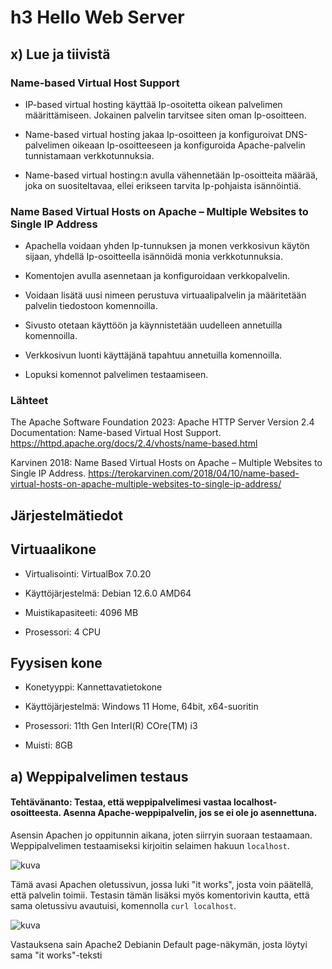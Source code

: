 # h3 Hello Web Server


## x) Lue ja tiivistä



### Name-based Virtual Host Support

- IP-based virtual hosting käyttää Ip-osoitetta oikean palvelimen määrittämiseen. Jokainen palvelin tarvitsee siten oman Ip-osoitteen.

- Name-based virtual hosting jakaa Ip-osoitteen ja konfiguroivat DNS-palvelimen oikeaan Ip-osoitteeseen ja konfiguroida Apache-palvelin tunnistamaan verkkotunnuksia.

- Name-based virtual hosting:n avulla vähennetään Ip-osoitteita määrää, joka on suositeltavaa, ellei erikseen tarvita Ip-pohjaista isännöintiä.


### Name Based Virtual Hosts on Apache – Multiple Websites to Single IP Address

- Apachella voidaan yhden Ip-tunnuksen ja monen verkkosivun käytön sijaan, yhdellä Ip-osoitteella isännöidä monia verkkotunnuksia.

- Komentojen avulla asennetaan ja konfiguroidaan verkkopalvelin.

- Voidaan lisätä uusi nimeen perustuva virtuaalipalvelin ja määritetään palvelin tiedostoon komennoilla.

- Sivusto otetaan käyttöön ja käynnistetään uudelleen annetuilla komennoilla.

- Verkkosivun luonti käyttäjänä tapahtuu annetuilla komennoilla.

- Lopuksi komennot palvelimen testaamiseen.


### Lähteet

The Apache Software Foundation 2023: Apache HTTP Server Version 2.4 Documentation: Name-based Virtual Host Support. https://httpd.apache.org/docs/2.4/vhosts/name-based.html

Karvinen 2018: Name Based Virtual Hosts on Apache – Multiple Websites to Single IP Address. https://terokarvinen.com/2018/04/10/name-based-virtual-hosts-on-apache-multiple-websites-to-single-ip-address/


## Järjestelmätiedot

## Virtuaalikone

- Virtualisointi: VirtualBox 7.0.20

- Käyttöjärjestelmä: Debian 12.6.0 AMD64

- Muistikapasiteeti: 4096 MB

- Prosessori: 4 CPU

## Fyysisen kone

- Konetyyppi: Kannettavatietokone

- Käyttöjärjestelmä: Windows 11 Home, 64bit, x64-suoritin

- Prosessori: 11th Gen Interl(R) COre(TM) i3

- Muisti: 8GB

## a) Weppipalvelimen testaus

#### Tehtävänanto: Testaa, että weppipalvelimesi vastaa localhost-osoitteesta. Asenna Apache-weppipalvelin, jos se ei ole jo asennettuna.

Asensin Apachen jo oppitunnin aikana, joten siirryin suoraan testaamaan. Weppipalvelimen testaamiseksi kirjoitin selaimen hakuun `localhost`.

![kuva](https://github.com/user-attachments/assets/c43f21b3-ae39-4d78-8034-62dd7a6d286a)

Tämä avasi Apachen oletussivun, jossa luki "it works", josta voin päätellä, että palvelin toimii. Testasin tämän lisäksi myös komentorivin kautta, että sama oletussivu avautuisi, komennolla `curl localhost`. 

![kuva](https://github.com/user-attachments/assets/91ed6e56-aa30-48d1-970c-c98e4707ec1b)

Vastauksena sain Apache2 Debianin Default page-näkymän, josta löytyi sama "it works"-teksti <title>-rivin kohdalta, kuin selainnäkymässä.


## b) Lokista etsiminen

#### Tehtävänanto: Etsi lokista rivit, jotka syntyvät, kun lataat omalta palvelimeltasi yhden sivun. Analysoi rivit.

Kurssin kotisivuilta löysin vinkkejä, joiden avulla voisin löytää halutut lokin rivit. Kokeilin jo tunnilla mainittua ja esitettyä komentoa `sudo tail /var/log/apache2/access.log` tarkastelin tuloksia.

`sudo tail /var/log/apache2/accss.log`-komento antoi vastaukseksi seuraavaa tietoa:

![kuva](https://github.com/user-attachments/assets/3db1f89c-3419-43de-a8bd-f90a1d1cecce)

Etsin Apachen omilta verkkosivuilta tietoa, mitä tietoa `access.log`-komennolla saatiin. Sivujen mukaan `access.log`-komennolla saadaan lokitiedoston tiedot kaikista Apache-palvelimen vastaanottamista pyynnöistä, jotka se on tallentanut. Kyseessä on siis pääsyloki.

Pääsylokin rivien alussa löytyy Ip-osoite(127.0.0.1), josta pyyntö tehtiin. Yritin selvittää minkä tahon Ip-osoite voisi olla kyseessä. Lifewire-verkkosivun(https://www.lifewire.com/network-computer-special-ip-address-818385) mukaan kyseessä olisi ns. "loopback address", joka tarkoittaa samaa kuin localhost eli omaa konettani. 

Apachen omien verkkosivujen(https://httpd.apache.org/docs/current/logs.html) mukaan, "-"-merkki Ip-osoitteen jälkeen on korvike, jos kyseisen tunnisteen tiedot puuttuvat. Ensimmäisen "-"-merkin kohdalla on `identd`-ohjelman määrittämä RFC 1413-tunniste ja toinen "-"-merkin kohtaan tulisi käyttäjätunnus, joka korvataan "-"-merkillä, jos dokumenttia ei ole salasanasuojattu.

Tämän jälkeen on päiväys ja kellonaika. Päiväys ja kellonaika kertovat, mikä päivä, millä aikavyöhykkeellä ja mihin kellonaikaan tekemäni selainhaut ja komentorivillä tehdyt komennot on suoritettu. Päiväys oli pääsylokissa asetettu tälle päivälle ja kellon aika piti paikkansa. Lokista näkyi myös edellisviikon oppitunnilla tehtyjen localhost selainhakujen ja komentorivillä tehtyjen `curl localhost`-komentojen päiväykset ja kelloajat.

Seuraavaksi tutkin "Get / HTTP / 1.1" merkitystä. Apachen sivujen mukaan kyseessä olisi annettu pyyntörivi. "Get" on pyynnössä käytetty metodi ja "HTTP / 1.1" protokollaa. Näiden jälkeen tulevat tiedot "200" ja " 10956 / 3380" tarkoittavat tilakoodia ja vastauksen kokoa. Tilakoodi on tärkeää tietoa, sillä se kertoo saiko pyyntö onnistuneen vastauksen(alkaa numerolla 2), uudelleenohjauksen(alkaa numerolla 3), käyttäjän aiheuttaman virheen(alkaa numerolla 4) vaiko palvelimen virheen(alkaa numerolla 5).

Tämän jälkeen näkyy URL-osoite, mutta jos sitä ei ole tarjolla, käytetään korviketta "-".

Viimeisenä tämän jälkeen löytyy tunnistetieto, jonka käytetty selain tai komentorivi raportoi itsestään.


## c) Etusivu uusiksi

#### Tehtävänanto: Etusivu uusiksi. Tee uusi name based virtual host. Sivun tulee näkyä suoraan palvelimen etusivulla http://localhost/. Sivua pitää pystyä muokkaamaan normaalina käyttäjänä, ilman sudoa. Tee uusi, laita vanhat pois päältä. Uusi sivu on hattu.example.com, ja tämän pitää näkyä: asetustiedoston nimessä, asetustiedoston ServerName-muuttujassa sekä etusivun sisällössä (esim title, h1 tai p).

Aloitin tehtävän hakemalla ohjeet oppitunnilla neuvotulta opettajan sivulta(https://terokarvinen.com/2018/04/10/name-based-virtual-hosts-on-apache-multiple-websites-to-single-ip-address/). Suoritettuani aikaisemmin Apache-weppipalvelimen asennuksen, kokeilin ensimmäiseksi oletussivun vaihtamista komennolla `echo "Default"|sudo tee /var/www/html/index.html`.

![kuva](https://github.com/user-attachments/assets/73ad8645-58ce-4c92-89e0-65650f226c9d)

Vastauksesta oletin, että kyseinen "default"-teksti oli nyt localhost-sivun uusi näkymä, joten tarkistin selaimen kautta, jos sivulle oli tullut muutoksia. Ja näin olikin käynyt. Etusivulla näkyi vain pieni "default"-teksti vasemmassa yläkulmassa.

![kuva](https://github.com/user-attachments/assets/0e316a16-94ed-443e-a767-0a24043a68d9)

Seuraavaksi ohjeiden mukaan lisätään uusi Name Based Virtual Host. Vaihdoin tämän sivun nimeksi hattu.example.com tehtävänannon mukaisesti, komennolla `sudoedit /etc/apache2/sites-available/hattu.example.com.conf`.

![kuva](https://github.com/user-attachments/assets/822ddfce-4f9f-4b84-8873-180232db4ac1)

Komento avasi tyhjän tiedoston, jonka oletin olevan verkkosivun tiedosto.

![kuva](https://github.com/user-attachments/assets/4f1cff0f-d253-43eb-8852-b3d45cb1663a)

Määritin tiedoston ServerName:n, ServerAlias:n, DocumentRoot:n ja Directoryn. Vaihdoin ohjeissa esiintyvän `xubuntu`-käyttäjän omaan käyttäjääni, sillä virtuaalikoneessa ei ole sen nimistä käyttäjää. Lopuksi tallensin tiedoston.

![kuva](https://github.com/user-attachments/assets/ffbe4e33-5a00-4881-b994-f2a6fa974e25)

Jatkoin ohjeiden mukaan ja kokeilin aktivoida sivuston `sudo a2ensite hattu.example.com`-komennolla.

![kuva](https://github.com/user-attachments/assets/de777447-8c25-45a4-b099-69d50a89a35c)

Sain vastaukseksi pyynnön käynnistää Apache2 uudelleen, joten suoritin ehdotetun komennon. 

![kuva](https://github.com/user-attachments/assets/a47b91c4-5bbc-4f62-a980-da8508e3e99a)

Seuraavaksi loin hakemiston sivulle ja lisäsin index.html hakemistoon ja tarkistin, että "hattu"-teksti näkyy eli että sivu vastaa. Tässä kohti olin unohtanut tallentaa tiedoton oikeaan sijaintiin, joten aluksi sivulla luki vielä "default"-teksti kunnes tein tallennuksen oikein. 

![kuva](https://github.com/user-attachments/assets/e1187282-cdbe-427b-9265-6da1f74f3664)

Selaimen puolella päivitys ei kuitenkaan ollut vielä päivittynyt "hattu"-teksti, joten etsin ohjeista komennon `sudoedit /etc/hosts`, jolla sain tekstitiedoston avattua ja lisäsin 127.0.0.1 riviin hattu.example.com:n.

![kuva](https://github.com/user-attachments/assets/282cc076-49d3-4402-9921-493b6ddb7436)

Nyt teksti näkyy. Tehtävänannossa kuitenkin tuli hattu.example.com:n näkyä asetustiedoston nimessä, ServerName-muuttujassa ja etusivun sisällössä. Minun tuli siis vielä muokata sivun sisältöä.

Etsin ensin hattu.example.com:n sijainnin ja avasin tiedoston microlla, jotta voin muokata tiedostoa. Käytin apunani opettajan antamaa esimerkkipohjaa(https://terokarvinen.com/2012/short-html5-page/).

![kuva](https://github.com/user-attachments/assets/811bb886-617d-4f3e-844f-740166b7521f)

![kuva](https://github.com/user-attachments/assets/a913b88f-9a02-4382-8599-357498f9666a)



Ja näin sivu saatiin muokattua halutulla tavalla.

![kuva](https://github.com/user-attachments/assets/56302e9a-dfe2-4f36-a584-144c99c06386)

## e) Tee validi HTML5 sivu

Minun tuli seuraavaksi tarkistaa weppisivuni validisuus Validator-verkkosivulta(https://validator.w3.org/#validate_by_input+with_options). Tässä vaiheessa kun sivuni ei ollut löydettävissä verkosta, joten ainoa optioni oli kopioda tekstin suoraan validatorin "Direct input"-osioon.

![kuva](https://github.com/user-attachments/assets/2b3a7368-225c-4f04-b10b-35b56dda1c44)

Validator ei antanut muita muutosohjeita, kuin "trailing slash"-kohdan voisi poistaa, joten muokkasin tekstiä ja poistin ylimääräisen "/"-merkin.

![kuva](https://github.com/user-attachments/assets/24fe95d7-80b1-4737-a799-202b9aa808d0)

![kuva](https://github.com/user-attachments/assets/b962edff-0117-4670-bee9-f3cf36cfb91d)

## f) Anna esimerkit 'curl -I' ja 'curl' -komennoista. Selitä 'curl -I' muutamasta näyttämästä otsakkeesta (response header), mitä ne tarkoittavat.


#### "curl"-komento

`curl`-komennolla saamme näkyviin halutun sivun html-lähdekoodin. 

![kuva](https://github.com/user-attachments/assets/f2d35467-4ddc-412a-aed6-33d398a8a3fe)



#### "curl -I"-komento

`curl -I`-komentoa käyttämällä saamme otsikkotiedot haetusta osoitteesta. Seuraavaksi kokeilin `curl -I`-komentoa `hattu.example.com`-osoittella.

![kuva](https://github.com/user-attachments/assets/9818768c-b9d8-4b1d-9fc2-2f2279062222)

`curl -I`-komentoa käytettäessä `hattu.example.com`-osoitteeseen, saamme seuraavia tietoja:

- HTTP/1.1 200 OK: Protokolla, sekä HTTP-vastauskoodi 200 ja "OK" eli onnistunut.

- Date: Aika, jolloin pyyntö tehtiin. 

- Server: Käytetyn palvelimen tyyppi.

- Last-Modified: Viimeinen aika kun kyseistä osoitetta on muokattu.

- ETag: MDN Web Docsin mukaan kyseessä on resurssin eli verkkosivun versio.

- Accept-Ranges: Kertoo, tukeeko palvelin osittain latausta tavualueilla.

- Content-Length: Kertoo pyynnön koon tavuina.

- Vary: Smashing magazinen mukaan se kertoo, että resurssia välimuistitetaan erikseen.

- Content-Type: Minkä tyyppistä sisältö on.

## Lähteet

The Apache Software Foundation 2023 Apache HTTP Server Version 2.4 Documentation: Name-based Virtual Host Support: (https://httpd.apache.org/docs/2.4/vhosts/name-based.html)

What Is the 127.0.0.1 IP Address? (https://www.lifewire.com/network-computer-special-ip-address-818385)

Apache: Log Files (https://httpd.apache.org/docs/current/logs.html)

Apache: Module Index (https://httpd.apache.org/docs/2.4/mod/#N)

Karvinen 2018: Name Based Virtual Hosts on Apache – Multiple Websites to Single IP Address: (https://terokarvinen.com/2018/04/10/name-based-virtual-hosts-on-apache-multiple-websites-to-single-ip-address/)

Karvinen 2012: Short HTML5 page (https://terokarvinen.com/2012/short-html5-page/)

Markup Validation Service (https://validator.w3.org/#validate_by_input+with_options)

MDN Web Docs (https://developer.mozilla.org/en-US/docs/Web/HTTP/Headers/ETag)

Smashing magazine: Understanding The Vary Header (https://www.smashingmagazine.com/2017/11/understanding-vary-header/)
